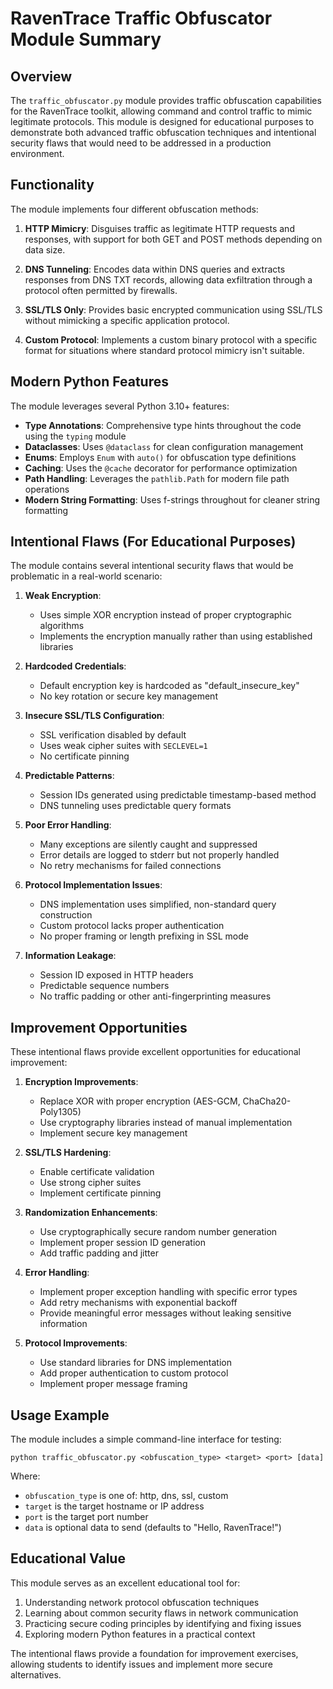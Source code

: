 # RavenTrace Traffic Obfuscator Module Summary

## Overview

The `traffic_obfuscator.py` module provides traffic obfuscation capabilities for the RavenTrace toolkit, allowing command and control traffic to mimic legitimate protocols. This module is designed for educational purposes to demonstrate both advanced traffic obfuscation techniques and intentional security flaws that would need to be addressed in a production environment.

## Functionality

The module implements four different obfuscation methods:

1. **HTTP Mimicry**: Disguises traffic as legitimate HTTP requests and responses, with support for both GET and POST methods depending on data size.

2. **DNS Tunneling**: Encodes data within DNS queries and extracts responses from DNS TXT records, allowing data exfiltration through a protocol often permitted by firewalls.

3. **SSL/TLS Only**: Provides basic encrypted communication using SSL/TLS without mimicking a specific application protocol.

4. **Custom Protocol**: Implements a custom binary protocol with a specific format for situations where standard protocol mimicry isn't suitable.

## Modern Python Features

The module leverages several Python 3.10+ features:

- **Type Annotations**: Comprehensive type hints throughout the code using the `typing` module
- **Dataclasses**: Uses `@dataclass` for clean configuration management
- **Enums**: Employs `Enum` with `auto()` for obfuscation type definitions
- **Caching**: Uses the `@cache` decorator for performance optimization
- **Path Handling**: Leverages the `pathlib.Path` for modern file path operations
- **Modern String Formatting**: Uses f-strings throughout for cleaner string formatting

## Intentional Flaws (For Educational Purposes)

The module contains several intentional security flaws that would be problematic in a real-world scenario:

1. **Weak Encryption**:
   - Uses simple XOR encryption instead of proper cryptographic algorithms
   - Implements the encryption manually rather than using established libraries

2. **Hardcoded Credentials**:
   - Default encryption key is hardcoded as "default_insecure_key"
   - No key rotation or secure key management

3. **Insecure SSL/TLS Configuration**:
   - SSL verification disabled by default
   - Uses weak cipher suites with `SECLEVEL=1`
   - No certificate pinning

4. **Predictable Patterns**:
   - Session IDs generated using predictable timestamp-based method
   - DNS tunneling uses predictable query formats

5. **Poor Error Handling**:
   - Many exceptions are silently caught and suppressed
   - Error details are logged to stderr but not properly handled
   - No retry mechanisms for failed connections

6. **Protocol Implementation Issues**:
   - DNS implementation uses simplified, non-standard query construction
   - Custom protocol lacks proper authentication
   - No proper framing or length prefixing in SSL mode

7. **Information Leakage**:
   - Session ID exposed in HTTP headers
   - Predictable sequence numbers
   - No traffic padding or other anti-fingerprinting measures

## Improvement Opportunities

These intentional flaws provide excellent opportunities for educational improvement:

1. **Encryption Improvements**:
   - Replace XOR with proper encryption (AES-GCM, ChaCha20-Poly1305)
   - Use cryptography libraries instead of manual implementation
   - Implement secure key management

2. **SSL/TLS Hardening**:
   - Enable certificate validation
   - Use strong cipher suites
   - Implement certificate pinning

3. **Randomization Enhancements**:
   - Use cryptographically secure random number generation
   - Implement proper session ID generation
   - Add traffic padding and jitter

4. **Error Handling**:
   - Implement proper exception handling with specific error types
   - Add retry mechanisms with exponential backoff
   - Provide meaningful error messages without leaking sensitive information

5. **Protocol Improvements**:
   - Use standard libraries for DNS implementation
   - Add proper authentication to custom protocol
   - Implement proper message framing

## Usage Example

The module includes a simple command-line interface for testing:

```
python traffic_obfuscator.py <obfuscation_type> <target> <port> [data]
```

Where:
- `obfuscation_type` is one of: http, dns, ssl, custom
- `target` is the target hostname or IP address
- `port` is the target port number
- `data` is optional data to send (defaults to "Hello, RavenTrace!")

## Educational Value

This module serves as an excellent educational tool for:

1. Understanding network protocol obfuscation techniques
2. Learning about common security flaws in network communication
3. Practicing secure coding principles by identifying and fixing issues
4. Exploring modern Python features in a practical context

The intentional flaws provide a foundation for improvement exercises, allowing students to identify issues and implement more secure alternatives.
